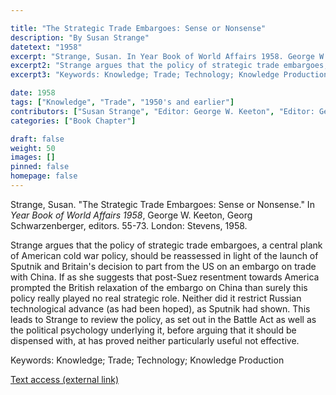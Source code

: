 ```yaml
---

title: "The Strategic Trade Embargoes: Sense or Nonsense"
description: "By Susan Strange"
datetext: "1958"
excerpt: "Strange, Susan. In Year Book of World Affairs 1958. George W. Keeton, Georg Schwarzenberger, editors. 55-73. London: Stevens, 1958."
excerpt2: "Strange argues that the policy of strategic trade embargoes, a central plank of American cold war policy, should be reassessed in light of the launch of Sputnik and Britain's decision to part from the US on an embargo on trade with China. If as she suggests that post-Suez resentment towards America prompted the British relaxation of the embargo on China than surely this policy really played no real strategic role. Neither did it restrict Russian technological advance (as had been hoped), as Sputnik had shown. This leads to Strange to review the policy, as set out in the Battle Act as well as the political psychology underlying it, before arguing that it should be dispensed with, at has proved neither particularly useful not effective."
excerpt3: "Keywords: Knowledge; Trade; Technology; Knowledge Production"

date: 1958
tags: ["Knowledge", "Trade", "1950's and earlier"]
contributors: ["Susan Strange", "Editor: George W. Keeton", "Editor: Georg Schwarzenberger"]
categories: ["Book Chapter"]

draft: false
weight: 50
images: []
pinned: false
homepage: false
---
```


Strange, Susan. "The Strategic Trade Embargoes: Sense or Nonsense." In *Year Book of World Affairs 1958*, George W. Keeton, Georg Schwarzenberger, editors. 55-73. London: Stevens, 1958.

Strange argues that the policy of strategic trade embargoes, a central plank of American cold war policy, should be reassessed in light of the launch of Sputnik and Britain's decision to part from the US on an embargo on trade with China. If as she suggests that post-Suez resentment towards America prompted the British relaxation of the embargo on China than surely this policy really played no real strategic role. Neither did it restrict Russian technological advance (as had been hoped), as Sputnik had shown. This leads to Strange to review the policy, as set out in the Battle Act as well as the political psychology underlying it, before arguing that it should be dispensed with, at has proved neither particularly useful not effective.

Keywords: Knowledge; Trade; Technology; Knowledge Production

[Text access (external link)](https://www.worldcat.org/title/867379765)

